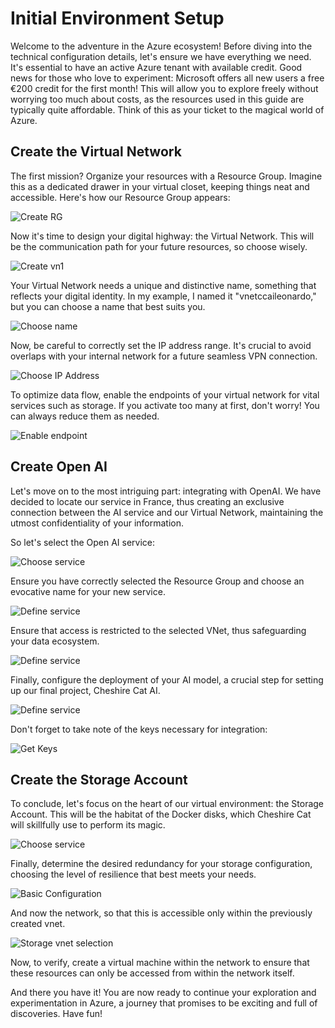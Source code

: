 # Initial Environment Setup

Welcome to the adventure in the Azure ecosystem! Before diving into the technical configuration details, let's ensure we have everything we need. It's essential to have an active Azure tenant with available credit. Good news for those who love to experiment: Microsoft offers all new users a free €200 credit for the first month! This will allow you to explore freely without worrying too much about costs, as the resources used in this guide are typically quite affordable. Think of this as your ticket to the magical world of Azure.

## Create the Virtual Network

The first mission? Organize your resources with a Resource Group. Imagine this as a dedicated drawer in your virtual closet, keeping things neat and accessible. Here's how our Resource Group appears:

![Create RG](../img/rg01.png)

Now it's time to design your digital highway: the Virtual Network. This will be the communication path for your future resources, so choose wisely.

![Create vn1](../img/vnet01.png)

Your Virtual Network needs a unique and distinctive name, something that reflects your digital identity. In my example, I named it "vnetccaileonardo," but you can choose a name that best suits you.

![Choose name](../img/vnet02.png)

Now, be careful to correctly set the IP address range. It's crucial to avoid overlaps with your internal network for a future seamless VPN connection.

![Choose IP Address](../img/vnet03.png)

To optimize data flow, enable the endpoints of your virtual network for vital services such as storage. If you activate too many at first, don't worry! You can always reduce them as needed.

![Enable endpoint](../img/vnet04.png)

## Create Open AI

Let's move on to the most intriguing part: integrating with OpenAI. We have decided to locate our service in France, thus creating an exclusive connection between the AI service and our Virtual Network, maintaining the utmost confidentiality of your information.

So let's select the Open AI service:

![Choose service](../img/OpenAI01.png)

Ensure you have correctly selected the Resource Group and choose an evocative name for your new service.

![Define service](../img/OpenAI02.png)

Ensure that access is restricted to the selected VNet, thus safeguarding your data ecosystem.

![Define service](../img/OpenAI03.png)

Finally, configure the deployment of your AI model, a crucial step for setting up our final project, Cheshire Cat AI.

![Define service](../img/OpenAI04.png)

Don't forget to take note of the keys necessary for integration:

![Get Keys](../img/OpenAI05.png)

## Create the Storage Account
To conclude, let's focus on the heart of our virtual environment: the Storage Account. This will be the habitat of the Docker disks, which Cheshire Cat will skillfully use to perform its magic.

![Choose service](../img/storage01.png)

Finally, determine the desired redundancy for your storage configuration, choosing the level of resilience that best meets your needs.

![Basic Configuration](../img/storage02.png)

And now the network, so that this is accessible only within the previously created vnet.

![Storage vnet selection](../img/storage03.png)

Now, to verify, create a virtual machine within the network to ensure that these resources can only be accessed from within the network itself.

And there you have it! You are now ready to continue your exploration and experimentation in Azure, a journey that promises to be exciting and full of discoveries. Have fun!


